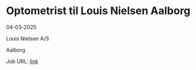 # Optometrist til Louis Nielsen Aalborg
04-03-2025

Louis Nielsen A/S

Aalborg

Job URL: [link](https://join.specsavers.com/louis-nielsen/position/optometrist-til-louis-nielsen-aalborg/)



